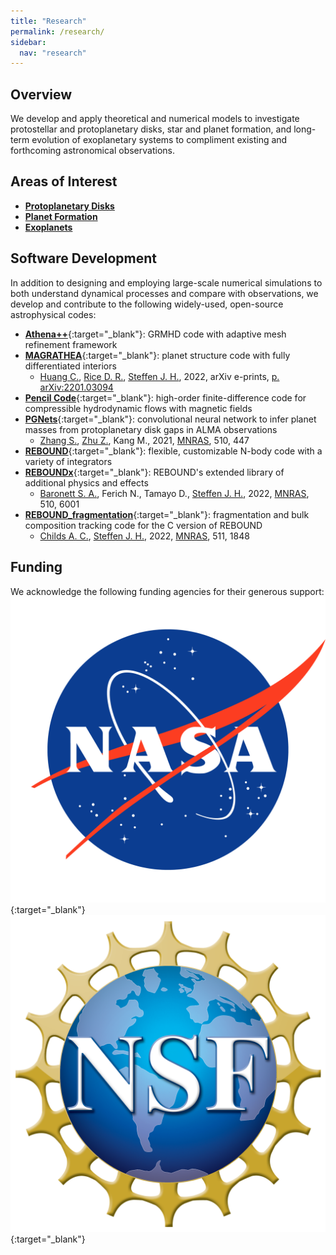 ```yaml
---
title: "Research"
permalink: /research/
sidebar:
  nav: "research"
---
```

## Overview
We develop and apply theoretical and numerical models to investigate protostellar and protoplanetary disks, star and planet formation, and long-term evolution of exoplanetary systems to compliment existing and forthcoming astronomical observations.


## Areas of Interest
- [**Protoplanetary Disks**](/research/protoplanetary-disks/)
- [**Planet Formation**](/research/planet-formation/)
- [**Exoplanets**](/research/exoplanets/)


## Software Development
In addition to designing and employing large-scale numerical simulations to both understand dynamical processes and compare with observations, we develop and contribute to the following widely-used, open-source astrophysical codes:
- [**Athena++**](https://www.athena-astro.app/){:target="_blank"}: GRMHD code with adaptive mesh refinement framework
- [**MAGRATHEA**](https://github.com/Huang-CL/Magrathea){:target="_blank"}: planet structure code with fully differentiated interiors
  - [Huang C.](/team/huang-chenliang/), [Rice D. R.](/team/rice-david/), [Steffen J. H.](/team/steffen-jason/), 2022, arXiv e-prints, [p. arXiv:2201.03094](https://ui.adsabs.harvard.edu/abs/2022arXiv220103094H/abstract)
- [**Pencil Code**](http://pencil-code.nordita.org/){:target="_blank"}: high-order finite-difference code for compressible hydrodynamic flows with magnetic fields
- [**PGNets**](https://github.com/zhangsj96/PGNets/){:target="_blank"}: convolutional neural network to infer planet masses from protoplanetary disk gaps in ALMA observations
  - [Zhang S.](/team/zhang-shangjia/), [Zhu Z.](/team/zhu-zhaohuan/), Kang M., 2021, [MNRAS](https://doi.org/10.1093/mnras/stab3502), 510, 447
- [**REBOUND**](https://rebound.readthedocs.io/){:target="_blank"}: flexible, customizable N-body code with a variety of integrators
- [**REBOUNDx**](https://reboundx.readthedocs.io/){:target="_blank"}: REBOUND's extended library of additional physics and effects
  - [Baronett S. A.](/team/baronett-stanley/), Ferich N., Tamayo D., [Steffen J. H.](/team/steffen-jason/), 2022, [MNRAS](https://doi.org/10.1093/mnras/stac043), 510, 6001
- [**REBOUND_fragmentation**](https://github.com/ANNACRNN/REBOUND_fragmentation){:target="_blank"}: fragmentation and bulk composition tracking code for the C version of REBOUND
  - [Childs A. C.](/team/childs-anna/), [Steffen J. H.](/team/steffen-jason/), 2022, [MNRAS](https://doi.org/10.1093/mnras/stac158), 511, 1848


## Funding
We acknowledge the following funding agencies for their generous support:
[![NASA](/assets/images/research/nasa.png)](https://www.nasa.gov/){:target="_blank"}
[![NSF](/assets/images/research/nsf.png)](https://www.nsf.gov/){:target="_blank"}
